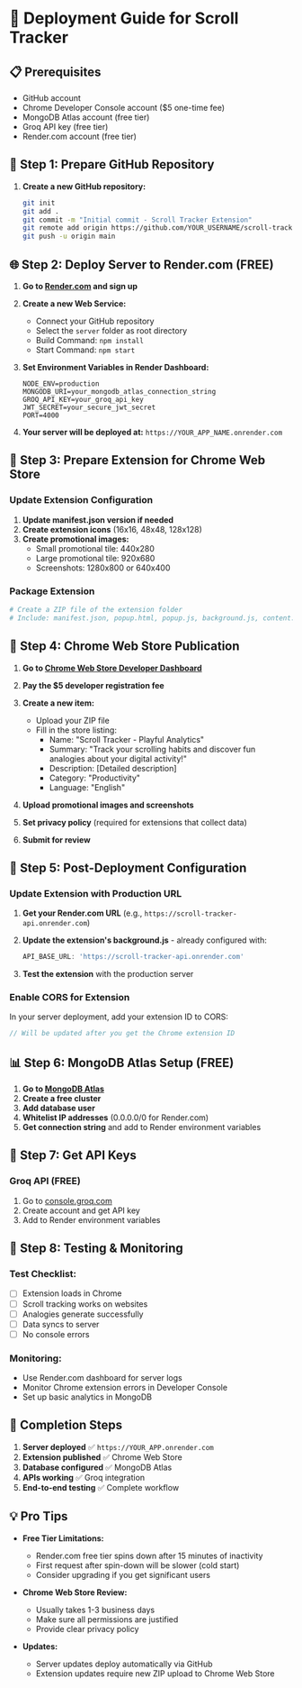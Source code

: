 # 🚀 Deployment Guide for Scroll Tracker

## 📋 Prerequisites
- GitHub account
- Chrome Developer Console account ($5 one-time fee)
- MongoDB Atlas account (free tier)
- Groq API key (free tier)
- Render.com account (free tier)

## 🎯 Step 1: Prepare GitHub Repository

1. **Create a new GitHub repository:**
   ```bash
   git init
   git add .
   git commit -m "Initial commit - Scroll Tracker Extension"
   git remote add origin https://github.com/YOUR_USERNAME/scroll-tracker.git
   git push -u origin main
   ```

## 🌐 Step 2: Deploy Server to Render.com (FREE)

1. **Go to [Render.com](https://render.com) and sign up**

2. **Create a new Web Service:**
   - Connect your GitHub repository
   - Select the `server` folder as root directory
   - Build Command: `npm install`
   - Start Command: `npm start`

3. **Set Environment Variables in Render Dashboard:**
   ```
   NODE_ENV=production
   MONGODB_URI=your_mongodb_atlas_connection_string
   GROQ_API_KEY=your_groq_api_key
   JWT_SECRET=your_secure_jwt_secret
   PORT=4000
   ```

4. **Your server will be deployed at:**
   `https://YOUR_APP_NAME.onrender.com`

## 🏪 Step 3: Prepare Extension for Chrome Web Store

### Update Extension Configuration

1. **Update manifest.json version if needed**
2. **Create extension icons** (16x16, 48x48, 128x128)
3. **Create promotional images:**
   - Small promotional tile: 440x280
   - Large promotional tile: 920x680
   - Screenshots: 1280x800 or 640x400

### Package Extension
```bash
# Create a ZIP file of the extension folder
# Include: manifest.json, popup.html, popup.js, background.js, content.js, icon.svg
```

## 🎪 Step 4: Chrome Web Store Publication

1. **Go to [Chrome Web Store Developer Dashboard](https://chrome.google.com/webstore/devconsole/)**

2. **Pay the $5 developer registration fee**

3. **Create a new item:**
   - Upload your ZIP file
   - Fill in the store listing:
     - Name: "Scroll Tracker - Playful Analytics"
     - Summary: "Track your scrolling habits and discover fun analogies about your digital activity!"
     - Description: [Detailed description]
     - Category: "Productivity"
     - Language: "English"

4. **Upload promotional images and screenshots**

5. **Set privacy policy** (required for extensions that collect data)

6. **Submit for review**

## 🔧 Step 5: Post-Deployment Configuration

### Update Extension with Production URL

1. **Get your Render.com URL** (e.g., `https://scroll-tracker-api.onrender.com`)

2. **Update the extension's background.js** - already configured with:
   ```javascript
   API_BASE_URL: 'https://scroll-tracker-api.onrender.com'
   ```

3. **Test the extension** with the production server

### Enable CORS for Extension

In your server deployment, add your extension ID to CORS:
```javascript
// Will be updated after you get the Chrome extension ID
```

## 📊 Step 6: MongoDB Atlas Setup (FREE)

1. **Go to [MongoDB Atlas](https://cloud.mongodb.com)**
2. **Create a free cluster**
3. **Add database user**
4. **Whitelist IP addresses** (0.0.0.0/0 for Render.com)
5. **Get connection string** and add to Render environment variables

## 🔑 Step 7: Get API Keys

### Groq API (FREE)
1. Go to [console.groq.com](https://console.groq.com)
2. Create account and get API key
3. Add to Render environment variables

## 🚦 Step 8: Testing & Monitoring

### Test Checklist:
- [ ] Extension loads in Chrome
- [ ] Scroll tracking works on websites
- [ ] Analogies generate successfully
- [ ] Data syncs to server
- [ ] No console errors

### Monitoring:
- Use Render.com dashboard for server logs
- Monitor Chrome extension errors in Developer Console
- Set up basic analytics in MongoDB

## 🎉 Completion Steps

1. **Server deployed** ✅ `https://YOUR_APP.onrender.com`
2. **Extension published** ✅ Chrome Web Store
3. **Database configured** ✅ MongoDB Atlas
4. **APIs working** ✅ Groq integration
5. **End-to-end testing** ✅ Complete workflow

## 💡 Pro Tips

- **Free Tier Limitations:**
  - Render.com free tier spins down after 15 minutes of inactivity
  - First request after spin-down will be slower (cold start)
  - Consider upgrading if you get significant users

- **Chrome Web Store Review:**
  - Usually takes 1-3 business days
  - Make sure all permissions are justified
  - Provide clear privacy policy

- **Updates:**
  - Server updates deploy automatically via GitHub
  - Extension updates require new ZIP upload to Chrome Web Store
